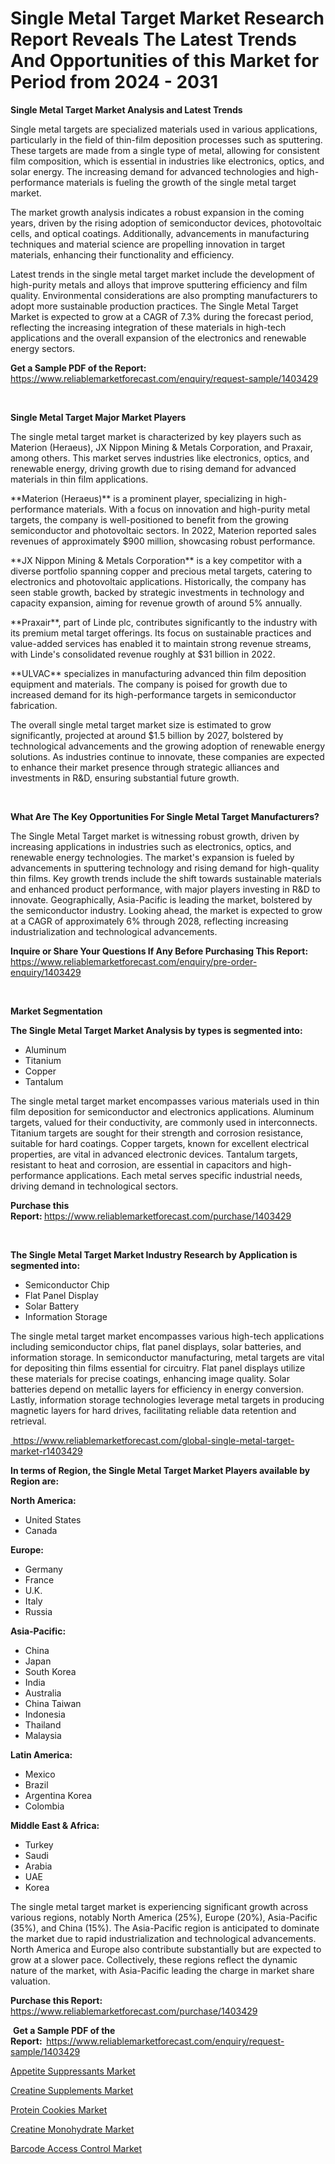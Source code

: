 <p><h1>Single Metal Target Market Research Report Reveals The Latest Trends And Opportunities of this Market for Period from 2024 - 2031</h1></p><p><strong>Single Metal Target Market Analysis and Latest Trends</strong></p>
<p><p>Single metal targets are specialized materials used in various applications, particularly in the field of thin-film deposition processes such as sputtering. These targets are made from a single type of metal, allowing for consistent film composition, which is essential in industries like electronics, optics, and solar energy. The increasing demand for advanced technologies and high-performance materials is fueling the growth of the single metal target market. </p><p>The market growth analysis indicates a robust expansion in the coming years, driven by the rising adoption of semiconductor devices, photovoltaic cells, and optical coatings. Additionally, advancements in manufacturing techniques and material science are propelling innovation in target materials, enhancing their functionality and efficiency. </p><p>Latest trends in the single metal target market include the development of high-purity metals and alloys that improve sputtering efficiency and film quality. Environmental considerations are also prompting manufacturers to adopt more sustainable production practices. The Single Metal Target Market is expected to grow at a CAGR of 7.3% during the forecast period, reflecting the increasing integration of these materials in high-tech applications and the overall expansion of the electronics and renewable energy sectors.</p></p>
<p><strong>Get a Sample PDF of the Report:&nbsp;</strong> <a href="https://www.reliablemarketforecast.com/enquiry/request-sample/1403429?utm_campaign=1806&utm_medium=2&utm_source=Github&utm_content=ia&utm_term=23102024&utm_id=single-metal-target">https://www.reliablemarketforecast.com/enquiry/request-sample/1403429</a></p>
<p>&nbsp;</p>
<p><strong>Single Metal Target Major Market Players</strong></p>
<p><p>The single metal target market is characterized by key players such as Materion (Heraeus), JX Nippon Mining & Metals Corporation, and Praxair, among others. This market serves industries like electronics, optics, and renewable energy, driving growth due to rising demand for advanced materials in thin film applications.</p><p>**Materion (Heraeus)** is a prominent player, specializing in high-performance materials. With a focus on innovation and high-purity metal targets, the company is well-positioned to benefit from the growing semiconductor and photovoltaic sectors. In 2022, Materion reported sales revenues of approximately $900 million, showcasing robust performance.</p><p>**JX Nippon Mining & Metals Corporation** is a key competitor with a diverse portfolio spanning copper and precious metal targets, catering to electronics and photovoltaic applications. Historically, the company has seen stable growth, backed by strategic investments in technology and capacity expansion, aiming for revenue growth of around 5% annually.</p><p>**Praxair**, part of Linde plc, contributes significantly to the industry with its premium metal target offerings. Its focus on sustainable practices and value-added services has enabled it to maintain strong revenue streams, with Linde's consolidated revenue roughly at $31 billion in 2022. </p><p>**ULVAC** specializes in manufacturing advanced thin film deposition equipment and materials. The company is poised for growth due to increased demand for its high-performance targets in semiconductor fabrication. </p><p>The overall single metal target market size is estimated to grow significantly, projected at around $1.5 billion by 2027, bolstered by technological advancements and the growing adoption of renewable energy solutions. As industries continue to innovate, these companies are expected to enhance their market presence through strategic alliances and investments in R&D, ensuring substantial future growth.</p></p>
<p>&nbsp;</p>
<p><strong>What Are The Key Opportunities For Single Metal Target Manufacturers?</strong></p>
<p><p>The Single Metal Target market is witnessing robust growth, driven by increasing applications in industries such as electronics, optics, and renewable energy technologies. The market's expansion is fueled by advancements in sputtering technology and rising demand for high-quality thin films. Key growth trends include the shift towards sustainable materials and enhanced product performance, with major players investing in R&D to innovate. Geographically, Asia-Pacific is leading the market, bolstered by the semiconductor industry. Looking ahead, the market is expected to grow at a CAGR of approximately 6% through 2028, reflecting increasing industrialization and technological advancements.</p></p>
<p><strong>Inquire or Share Your Questions If Any Before Purchasing This Report:</strong> <a href="https://www.reliablemarketforecast.com/enquiry/pre-order-enquiry/1403429?utm_campaign=1806&utm_medium=2&utm_source=Github&utm_content=ia&utm_term=23102024&utm_id=single-metal-target">https://www.reliablemarketforecast.com/enquiry/pre-order-enquiry/1403429</a></p>
<p>&nbsp;</p>
<p><strong>Market Segmentation</strong></p>
<p><strong>The Single Metal Target Market Analysis by types is segmented into:</strong></p>
<p><ul><li>Aluminum</li><li>Titanium</li><li>Copper</li><li>Tantalum</li></ul></p>
<p><p>The single metal target market encompasses various materials used in thin film deposition for semiconductor and electronics applications. Aluminum targets, valued for their conductivity, are commonly used in interconnects. Titanium targets are sought for their strength and corrosion resistance, suitable for hard coatings. Copper targets, known for excellent electrical properties, are vital in advanced electronic devices. Tantalum targets, resistant to heat and corrosion, are essential in capacitors and high-performance applications. Each metal serves specific industrial needs, driving demand in technological sectors.</p></p>
<p><strong>Purchase this Report:&nbsp;</strong><a href="https://www.reliablemarketforecast.com/purchase/1403429?utm_campaign=1806&utm_medium=2&utm_source=Github&utm_content=ia&utm_term=23102024&utm_id=single-metal-target">https://www.reliablemarketforecast.com/purchase/1403429</a></p>
<p>&nbsp;</p>
<p><strong>The Single Metal Target Market Industry Research by Application is segmented into:</strong></p>
<p><ul><li>Semiconductor Chip</li><li>Flat Panel Display</li><li>Solar Battery</li><li>Information Storage</li></ul></p>
<p><p>The single metal target market encompasses various high-tech applications including semiconductor chips, flat panel displays, solar batteries, and information storage. In semiconductor manufacturing, metal targets are vital for depositing thin films essential for circuitry. Flat panel displays utilize these materials for precise coatings, enhancing image quality. Solar batteries depend on metallic layers for efficiency in energy conversion. Lastly, information storage technologies leverage metal targets in producing magnetic layers for hard drives, facilitating reliable data retention and retrieval.</p></p>
<p><a href="https://www.reliablemarketforecast.com/global-single-metal-target-market-r1403429?utm_campaign=1806&utm_medium=2&utm_source=Github&utm_content=ia&utm_term=23102024&utm_id=single-metal-target">&nbsp;https://www.reliablemarketforecast.com/global-single-metal-target-market-r1403429</a></p>
<p><strong>In terms of Region, the Single Metal Target Market Players available by Region are:</strong></p>
<p>
    <p> <strong> North America: </strong>
        <ul>
            <li>United States</li>
            <li>Canada</li>
        </ul>
        </p> 
    <p> <strong> Europe: </strong>
        <ul>
            <li>Germany</li>
            <li>France</li>
            <li>U.K.</li>
            <li>Italy</li>
            <li>Russia</li>
        </ul>
        </p> 
    <p> <strong> Asia-Pacific: </strong>
        <ul>
            <li>China</li>
            <li>Japan</li>
            <li>South Korea</li>
            <li>India</li>
            <li>Australia</li>
            <li>China Taiwan</li>
            <li>Indonesia</li>
            <li>Thailand</li>
            <li>Malaysia</li>
        </ul>
        </p> 
    <p> <strong> Latin America: </strong>
        <ul>
            <li>Mexico</li>
            <li>Brazil</li>
            <li>Argentina Korea</li>
            <li>Colombia</li>
        </ul>
        </p> 
    <p> <strong> Middle East & Africa: </strong>
        <ul>
            <li>Turkey</li>
            <li>Saudi</li>
            <li>Arabia</li>
            <li>UAE</li>
            <li>Korea</li>
        </ul>
    </p>
    </p>
<p><p>The single metal target market is experiencing significant growth across various regions, notably North America (25%), Europe (20%), Asia-Pacific (35%), and China (15%). The Asia-Pacific region is anticipated to dominate the market due to rapid industrialization and technological advancements. North America and Europe also contribute substantially but are expected to grow at a slower pace. Collectively, these regions reflect the dynamic nature of the market, with Asia-Pacific leading the charge in market share valuation.</p></p>
<p><strong>Purchase this Report: </strong><a href="https://www.reliablemarketforecast.com/purchase/1403429?utm_campaign=1806&utm_medium=2&utm_source=Github&utm_content=ia&utm_term=23102024&utm_id=single-metal-target">https://www.reliablemarketforecast.com/purchase/1403429</a></p>
<p>&nbsp;<strong>Get a Sample PDF of the Report:&nbsp;&nbsp;</strong><a href="https://www.reliablemarketforecast.com/enquiry/request-sample/1403429?utm_campaign=1806&utm_medium=2&utm_source=Github&utm_content=ia&utm_term=23102024&utm_id=single-metal-target">https://www.reliablemarketforecast.com/enquiry/request-sample/1403429</a></p>
<p><strong></strong></p>
<p><p><a href="https://www.linkedin.com/pulse/appetite-suppressants-market-shifts-strategic-analysis-2024-2031-ur5sf?utm_campaign=1806&utm_medium=2&utm_source=Github&utm_content=ia&utm_term=23102024&utm_id=single-metal-target">Appetite Suppressants Market</a></p><p><a href="https://www.linkedin.com/pulse/top-trends-transforming-creatine-supplements-market-2024-gvmpf?utm_campaign=1806&utm_medium=2&utm_source=Github&utm_content=ia&utm_term=23102024&utm_id=single-metal-target">Creatine Supplements Market</a></p><p><a href="https://www.linkedin.com/pulse/sustainability-trends-protein-cookies-industry-market-implications-3vwxf?utm_campaign=1806&utm_medium=2&utm_source=Github&utm_content=ia&utm_term=23102024&utm_id=single-metal-target">Protein Cookies Market</a></p><p><a href="https://www.linkedin.com/pulse/creatine-monohydrate-market-report-product-type-end-use-qymwf?utm_campaign=1806&utm_medium=2&utm_source=Github&utm_content=ia&utm_term=23102024&utm_id=single-metal-target">Creatine Monohydrate Market</a></p><p><a href="https://github.com/pinesamshigoz/Market-Research-Report-List-1/blob/main/barcode-access-control-market.md?utm_campaign=1806&utm_medium=2&utm_source=Github&utm_content=ia&utm_term=23102024&utm_id=single-metal-target">Barcode Access Control Market</a></p></p>
